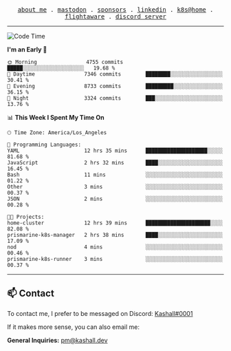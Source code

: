 <p align="center">
  <samp>
    <a href="https://jordanjones.org/">about me</a> .
    <a rel="me" href="https://mastodon.social/@kashall">mastodon</a> .
    <a href="https://github.com/sponsors/kashalls">sponsors</a> .
    <a href="https://linkedin.com/in/jordpjones">linkedin</a> .
    <a href="https://github.com/kashalls/home-cluster">k8s@home</a> .
    <a href="https://flightaware.com/adsb/stats/user/kashalls">flightaware</a> .
    <a href="https://discord.gg/ctgrp8k">discord server</a>
  </samp>
</p>

---

<!--START_SECTION:waka-->
![Code Time](http://img.shields.io/badge/Code%20Time-1%2C397%20hrs%2021%20mins-blue)

**I'm an Early 🐤** 

```text
🌞 Morning                4755 commits        █████░░░░░░░░░░░░░░░░░░░░   19.68 % 
🌆 Daytime                7346 commits        ████████░░░░░░░░░░░░░░░░░   30.41 % 
🌃 Evening                8733 commits        █████████░░░░░░░░░░░░░░░░   36.15 % 
🌙 Night                  3324 commits        ███░░░░░░░░░░░░░░░░░░░░░░   13.76 % 
```


📊 **This Week I Spent My Time On** 

```text
🕑︎ Time Zone: America/Los_Angeles

💬 Programming Languages: 
YAML                     12 hrs 35 mins      ████████████████████░░░░░   81.68 % 
JavaScript               2 hrs 32 mins       ████░░░░░░░░░░░░░░░░░░░░░   16.45 % 
Bash                     11 mins             ░░░░░░░░░░░░░░░░░░░░░░░░░   01.22 % 
Other                    3 mins              ░░░░░░░░░░░░░░░░░░░░░░░░░   00.37 % 
JSON                     2 mins              ░░░░░░░░░░░░░░░░░░░░░░░░░   00.28 % 

🐱‍💻 Projects: 
home-cluster             12 hrs 39 mins      █████████████████████░░░░   82.08 % 
prismarine-k8s-manager   2 hrs 38 mins       ████░░░░░░░░░░░░░░░░░░░░░   17.09 % 
nod                      4 mins              ░░░░░░░░░░░░░░░░░░░░░░░░░   00.46 % 
prismarine-k8s-runner    3 mins              ░░░░░░░░░░░░░░░░░░░░░░░░░   00.37 % 
```


<!--END_SECTION:waka-->

---

## 📫 Contact

To contact me, I prefer to be messaged on Discord:  [Kashall#0001](https://discord.com/users/201077739589992448)

If it makes more sense, you can also email me:

**General Inquiries:** pm@kashall.dev  
